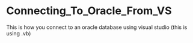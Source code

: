# Connecting_To_Oracle_From_VS
This is how you connect to an oracle database using visual studio (this is using .vb)
